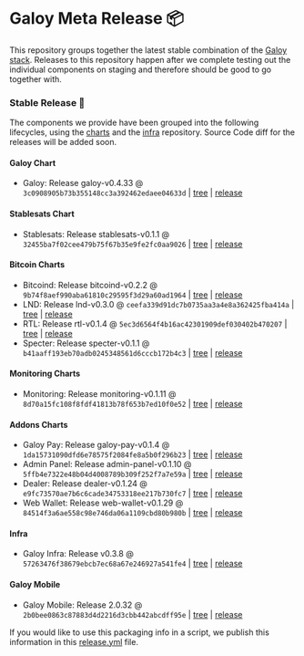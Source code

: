 # Galoy Meta Release 📦

This repository groups together the latest stable combination of the [Galoy stack](https://github.com/GaloyMoney/awesome-galoy#tech-components). 
Releases to this repository happen after we complete testing out the individual components on staging and therefore should be good to go together with.

### Stable Release 🎉

The components we provide have been grouped into the following lifecycles, using the [charts](https://github.com/GaloyMoney/charts) and the [infra](https://github.com/GaloyMoney/galoy-infra) repository. 
Source Code diff for the releases will be added soon.

#### Galoy Chart
- Galoy: Release galoy-v0.4.33 @ `3c0908905b73b355148cc3a392462edaee04633d` | [tree](https://github.com/GaloyMoney/charts/tree/3c0908905b73b355148cc3a392462edaee04633d/charts/galoy) | [release](https://github.com/GaloyMoney/charts/releases/tag/galoy-v0.4.33)

#### Stablesats Chart
- Stablesats: Release stablesats-v0.1.1 @ `32455ba7f02cee479b75f67b35e9fe2fc0aa9026` | [tree](https://github.com/GaloyMoney/charts/tree/32455ba7f02cee479b75f67b35e9fe2fc0aa9026/charts/stablesats) | [release](https://github.com/GaloyMoney/charts/releases/tag/stablesats-v0.1.1)

#### Bitcoin Charts
- Bitcoind: Release bitcoind-v0.2.2 @ `9b74f8aef990aba61810c29595f3d29a60ad1964` | [tree](https://github.com/GaloyMoney/charts/tree/9b74f8aef990aba61810c29595f3d29a60ad1964/charts/bitcoind) | [release](https://github.com/GaloyMoney/charts/releases/tag/bitcoind-v0.2.2)
- LND: Release lnd-v0.3.0 @ `ceefa339d91dc7b0735aa3a4e8a362425fba414a` | [tree](https://github.com/GaloyMoney/charts/tree/ceefa339d91dc7b0735aa3a4e8a362425fba414a/charts/lnd) | [release](https://github.com/GaloyMoney/charts/releases/tag/lnd-v0.3.0)
- RTL: Release rtl-v0.1.4 @ `5ec3d6564f4b16ac42301909def030402b470207` | [tree](https://github.com/GaloyMoney/charts/tree/5ec3d6564f4b16ac42301909def030402b470207/charts/rtl) | [release](https://github.com/GaloyMoney/charts/releases/tag/rtl-v0.1.4)
- Specter: Release specter-v0.1.1 @ `b41aaff193eb70adb0245348561d6cccb172b4c3` | [tree](https://github.com/GaloyMoney/charts/tree/b41aaff193eb70adb0245348561d6cccb172b4c3/charts/specter) | [release](https://github.com/GaloyMoney/charts/releases/tag/specter-v0.1.1)

#### Monitoring Charts
- Monitoring: Release monitoring-v0.1.11 @ `8d70a15fc108f8fdf41813b78f653b7ed10f0e52` | [tree](https://github.com/GaloyMoney/charts/tree/8d70a15fc108f8fdf41813b78f653b7ed10f0e52/charts/monitoring) | [release](https://github.com/GaloyMoney/charts/releases/tag/monitoring-v0.1.11)

#### Addons Charts
- Galoy Pay: Release galoy-pay-v0.1.4 @ `1da15731090dfd6e78575f2084fe8a5b0f296b23` | [tree](https://github.com/GaloyMoney/charts/tree/1da15731090dfd6e78575f2084fe8a5b0f296b23/charts/galoy-pay) | [release](https://github.com/GaloyMoney/charts/releases/tag/galoy-pay-v0.1.4)
- Admin Panel: Release admin-panel-v0.1.10 @ `5ffb4e7322e48b04d4008789b309f252f7a7e59a` | [tree](https://github.com/GaloyMoney/charts/tree/5ffb4e7322e48b04d4008789b309f252f7a7e59a/charts/admin-panel) | [release](https://github.com/GaloyMoney/charts/releases/tag/admin-panel-v0.1.10)
- Dealer: Release dealer-v0.1.24 @ `e9fc73570ae7b6c6cade34753318ee217b730fc7` | [tree](https://github.com/GaloyMoney/charts/tree/e9fc73570ae7b6c6cade34753318ee217b730fc7/charts/dealer) | [release](https://github.com/GaloyMoney/charts/releases/tag/dealer-v0.1.24)
- Web Wallet: Release web-wallet-v0.1.29 @ `84514f3a6ae558c98e746da06a1109cbd80b980b` | [tree](https://github.com/GaloyMoney/charts/tree/84514f3a6ae558c98e746da06a1109cbd80b980b/charts/web_wallet) | [release](https://github.com/GaloyMoney/charts/releases/tag/web-wallet-v0.1.29)

#### Infra

- Galoy Infra: Release v0.3.8 @ `57263476f38679ebcb7ec68a67e246927a541fe4` | [tree](https://github.com/GaloyMoney/galoy-infra/tree/57263476f38679ebcb7ec68a67e246927a541fe4) | [release](https://github.com/GaloyMoney/galoy-infra/releases/tag/v0.3.8)

#### Galoy Mobile

- Galoy Mobile: Release 2.0.32 @ `2b0bee0863c87883d4d2216d3cbb442abcdff95e` | [tree](https://github.com/GaloyMoney/galoy-mobile/tree/2b0bee0863c87883d4d2216d3cbb442abcdff95e) | [release](https://github.com/GaloyMoney/galoy-mobile/releases/tag/2.0.32)

If you would like to use this packaging info in a script, we publish this information in this [release.yml](./release.yml) file.
